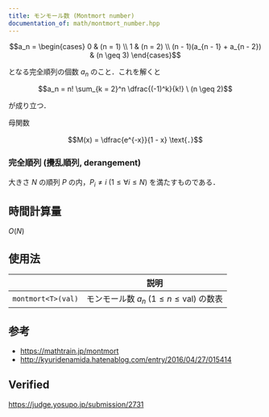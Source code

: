 ```yaml
---
title: モンモール数 (Montmort number)
documentation_of: math/montmort_number.hpp
---
```


$$a_n = \begin{cases} 0 & (n = 1) \\ 1 & (n = 2) \\ (n - 1)(a_{n - 1} + a_{n - 2}) & (n \geq 3) \end{cases}$$

となる完全順列の個数 $a_n$ のこと．これを解くと

$$a_n = n! \sum_{k = 2}^n \dfrac{(-1)^k}{k!} \ (n \geq 2)$$

が成り立つ．

母関数

$$M(x) = \dfrac{e^{-x}}{1 - x} \text{．}$$


### 完全順列 (攪乱順列, derangement)

大きさ $N$ の順列 $P$ の内，$P_i \neq i \ (1 \leq \forall i \leq N)$ を満たすものである．


## 時間計算量

$O(N)$


## 使用法

||説明|
|:--:|:--:|
|`montmort<T>(val)`|モンモール数 $a_n \ (1 \leq n \leq \mathrm{val})$ の数表|


## 参考

- https://mathtrain.jp/montmort
- http://kyuridenamida.hatenablog.com/entry/2016/04/27/015414


## Verified

https://judge.yosupo.jp/submission/2731
